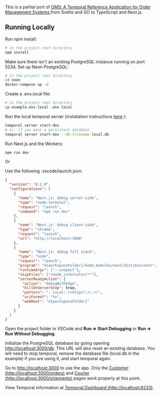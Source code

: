 This is a partial port of [OMS: A Temporal Reference Application for Order Management Systems
](https://temporal.io/blog/oms-a-temporal-reference-application-for-order-management-systems) from Svelte and GO to TypeScript and Next.js.

## Running Locally

Run npm install:

```bash
# in the project root directory
npm install
```

Make sure there isn't an existing PostgreSQL instance running on port 5234. Set up Neon PostgreSQL:

```bash
# in the project root directory
cd neon
docker-compose up -d
```

Create a .env.local file:

```bash
# in the project root directory
cp example.env.local .env.local
```

Run the local temporal server (installation instructions [here](https://learn.temporal.io/getting_started/typescript/dev_environment/?os=mac#set-up-a-local-temporal-service-for-development-with-temporal-cli) ):

```bash
temporal server start-dev
# or, if you want a persistent database
temporal server start-dev --db-filename local.db
```

Run Next.js and the Workers:

```bash
npm run dev
```

Or

Use the following .vscode/launch.json:

```json
{
  "version": "0.2.0",
  "configurations": [
    {
      "name": "Next.js: debug server-side",
      "type": "node-terminal",
      "request": "launch",
      "command": "npm run dev"
    },
    {
      "name": "Next.js: debug client-side",
      "type": "chrome",
      "request": "launch",
      "url": "http://localhost:3000"
    },
    {
      "name": "Next.js: debug full stack",
      "type": "node",
      "request": "launch",
      "program": "${workspaceFolder}/node_modules/next/dist/bin/next",
      "runtimeArgs": ["--inspect"],
      "skipFiles": ["<node_internals>/**"],
      "serverReadyAction": {
        "action": "debugWithEdge",
        "killOnServerStop": true,
        "pattern": "- Local:.+(https?://.+)",
        "uriFormat": "%s",
        "webRoot": "${workspaceFolder}"
      }
    }
  ]
}
```

Open the project folder in VSCode and **Run => Start Debugging** or **Run => Run Without Debugging**.

Initialize the PostgreSQL database by going opening [http://localhost:3000/db](http://localhost:3000/db). This URL will also reset an existing database. You will need to stop temporal, remove the database file (local.db in the example) if you are using it, and start temporal again.

Go to [http://localhost:3000](http://localhost:3000) to use the app. Only the [Customer (http://localhost:3000/orders)](http://localhost:3000/orders) and [Courier (http://localhost:3000/shipments)](http://localhost:3000/shipments) pages work properly at this point.

View Temporal information at [Temporal Dashboard (http://localhost:8233)](http://localhost:8233).
